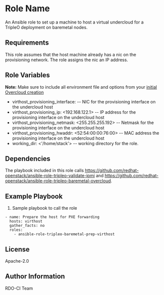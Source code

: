 Role Name
=========

An Ansible role to set up a machine to host a virtual undercloud for a TripleO deployment on baremetal nodes.

Requirements
------------

This role assumes that the host machine already has a nic on the provisioning network. The role assigns the nic an IP address.

Role Variables
--------------

**Note:** Make sure to include all environment file and options from your [initial Overcloud creation](https://access.redhat.com/documentation/en-US/Red_Hat_Enterprise_Linux_OpenStack_Platform/7/html/Director_Installation_and_Usage/sect-Scaling_the_Overcloud.html)

- virthost_provisioning_interface: <eth1> --  NIC for the provisioning interface on the undercloud host
- virthost_provisioning_ip: <192.168.122.1> -- IP address for the provisioning interface on the undercloud host
- virthost_provisioning_netmask: <255.255.255.192> -- Netmask for the provisioning interface on the undercloud host
- virthost_provisioning_hwaddr: <52:54:00:00:76:00> -- MAC address the provisioning interface on the undercloud host
- working_dir: <'/home/stack'> -- working directory for the role.


Dependencies
------------

The playbook included in this role calls https://github.com/redhat-openstack/ansible-role-tripleo-validate-ipmi and https://github.com/redhat-openstack/ansible-role-tripleo-baremetal-overcloud.

Example Playbook
----------------

  1. Sample playbook to call the role

    - name: Prepare the host for PXE forwarding
      hosts: virthost
      gather_facts: no
      roles:
        - ansible-role-tripleo-baremetal-prep-virthost

License
-------

Apache-2.0

Author Information
------------------

RDO-CI Team
